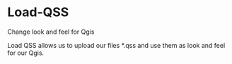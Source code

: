 # Load-QSS
Change look and feel for Qgis

Load QSS allows us to upload our files *.qss and use them as look and feel for our Qgis.
